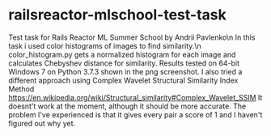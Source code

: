 # railsreactor-mlschool-test-task
Test task for Rails Reactor ML Summer School by Andrii Pavlenko\n
In this task i used color histograms of images to find similarity.\n
color_histogram.py gets a normalized histogram for each image and calculates Chebyshev distance for similarity.
Results tested on 64-bit Windows 7 on Python 3.7.3 shown in the png screenshot.
I also tried a different approach using Complex Wavelet Structural Similarity Index Method
https://en.wikipedia.org/wiki/Structural_similarity#Complex_Wavelet_SSIM
It doesnt't work at the moment, although it should be more accurate. The problem I've experienced is that it gives every pair a score of 1 and I haven't figured out why yet.
